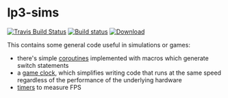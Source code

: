 # lp3-sims

[![Travis Build Status](https://travis-ci.org/TimSimpson/lp3-sims.svg?branch=master)](https://travis-ci.org/TimSimpson/lp3-sims)
[![Build status](https://ci.appveyor.com/api/projects/status/vqcmfp6sflj902o7/branch/master?svg=true)](https://ci.appveyor.com/project/TimSimpson/lp3-sims/branch/master)
[ ![Download](https://api.bintray.com/packages/timsimpson/richter/Lp3-sims%3ATimSimpson/images/download.svg) ](https://bintray.com/timsimpson/richter/lp3-sims%3ATimSimpson/_latestVersion)

This contains some general code useful in simulations or games:

* there's simple [coroutines](include/lp3/sims/coroutine.hpp) implemented with macros which generate switch statements
* a [game clock](include/lp3/sims/Clock.hpp), which simplifies writing code that runs at the same speed regardless of the performance of the underlying hardware
* [timers](include/lp3/sims/Clock.hpp) to measure FPS
